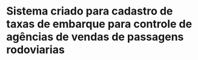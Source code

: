 # Sistema criado para cadastro de taxas de embarque para controle de agências de vendas de passagens rodoviarias
